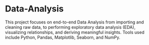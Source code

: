 # Data-Analysis
This project focuses on end-to-end Data Analysis  from importing and cleaning raw data, to performing exploratory data analysis (EDA), visualizing relationships, and deriving meaningful insights. Tools used include Python, Pandas, Matplotlib, Seaborn, and NumPy.
